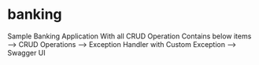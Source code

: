 # banking
Sample Banking Application With all CRUD Operation
Contains below items 
 --> CRUD Operations
 --> Exception Handler with Custom Exception
 --> Swagger UI
